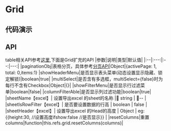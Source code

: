 # Grid
## 代码演示
## API
table相关API参考[这里](http://bee.tinper.org/bee-table#bee-table),下面是Grid扩充的API
|参数|说明|类型|默认值|
|:--|:---:|:--:|---:|
|paginationObj|表格分页，具体参考[分页API](http://bee.tinper.org/bee-pagination#bee-pagination)|Object|{activePage: 1, total: 0,items:1}
|showHeaderMenu|是否显示表头菜单(动态设置显示隐藏、锁定解锁)|boolean|true|
|multiSelect|是否含有多选框，multiSelect={false}时为每行不含有Checkbox|Object|{}|
|showFilterMenu|是否显示行过滤菜单|boolean|false|
|columnFilterAble|是否显示列过滤功能|boolean|true|
|sheetName【excel】| 设置导出excel 的sheet的名称 | string | -- |
|sheetIsRowFilter【excel】| 是否要设置数据的行高 | boolean | false |
|sheetHeader【excel】| 设置导出excel 的Head的高度 | Object | eg:{{height:30, //设置高度ifshow:false //是否显示}} |
|resetColumns|重置columns|function|this.refs.grid.resetColumns(columns)|

